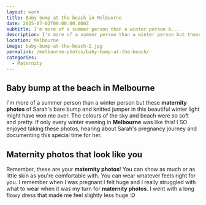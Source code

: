 ```yaml
---
layout: work
title: Baby bump at the beach in Melbourne
date: 2025-07-02T00:00:00.000Z
subtitle: I'm more of a summer person than a winter person b...
description: I'm more of a summer person than a winter person but these maternity photos of Sarah's bare bump and knitted jumper in this beautiful winter light might have won me over.
location: Melbourne
image: baby-bump-at-the-beach-2.jpg
permalink: /melbourne-photos/baby-bump-at-the-beach/
categories:
  - Maternity
---
```


## Baby bump at the beach in Melbourne

I'm more of a summer person than a winter person but these **maternity photos** of Sarah's bare bump and knitted jumper in this beautiful winter light might have won me over. The colours of the sky and beach were so soft and pretty. If only every winter evening in **Melbourne** was like this! I SO enjoyed taking these photos, hearing about Sarah's pregnancy journey and documenting this special time for her.

## Maternity photos that look like you

Remember, these are your **maternity photos**! You can show as much or as little skin as you're comfortable with. You can wear whatever feels right for you. I remember when I was pregnant I felt huge and I really struggled with what to wear when it was my turn for **maternity photos**. I went with a long flowy dress that made me feel slightly less huge :D
